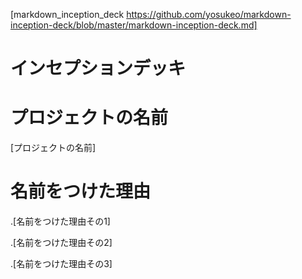 [markdown_inception_deck https://github.com/yosukeo/markdown-inception-deck/blob/master/markdown-inception-deck.md]

<h1>インセプションデッキ</h1>

<h1>プロジェクトの名前</h1>
[プロジェクトの名前]
  
<h1>名前をつけた理由</h1>

  .[名前をつけた理由その1]
  
  .[名前をつけた理由その2]
  
  .[名前をつけた理由その3]
